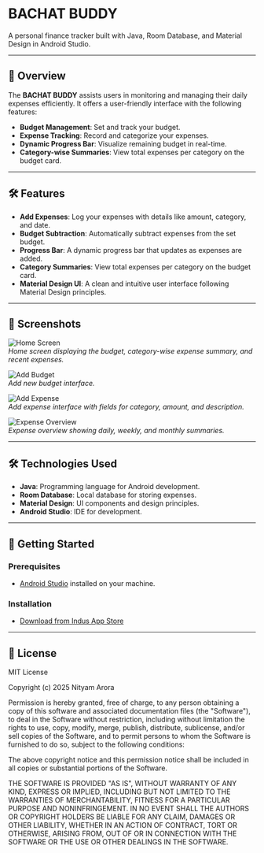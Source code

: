 # BACHAT BUDDY

A personal finance tracker built with Java, Room Database, and Material Design in Android Studio.

---

## 📱 Overview

The **BACHAT BUDDY** assists users in monitoring and managing their daily expenses efficiently. It offers a user-friendly interface with the following features:

- **Budget Management**: Set and track your budget.
- **Expense Tracking**: Record and categorize your expenses.
- **Dynamic Progress Bar**: Visualize remaining budget in real-time.
- **Category-wise Summaries**: View total expenses per category on the budget card.

---

## 🛠️ Features

- **Add Expenses**: Log your expenses with details like amount, category, and date.
- **Budget Subtraction**: Automatically subtract expenses from the set budget.
- **Progress Bar**: A dynamic progress bar that updates as expenses are added.
- **Category Summaries**: View total expenses per category on the budget card.
- **Material Design UI**: A clean and intuitive user interface following Material Design principles.

---

## 📸 Screenshots

![Home Screen](https://github.com/user-attachments/assets/1471794a-7aa2-415c-88e6-18e8a651be5a)  
*Home screen displaying the budget, category-wise expense summary, and recent expenses.*

![Add Budget](https://github.com/user-attachments/assets/37f74adc-16ed-4862-9883-57882c9419db)  
*Add new budget interface.*

![Add Expense](https://github.com/user-attachments/assets/5ad1cbed-2b79-4982-9f77-844a0fc42d1c)  
*Add expense interface with fields for category, amount, and description.*

![Expense Overview](https://github.com/user-attachments/assets/c14ca93d-f5a6-4144-a3b5-04163566bedb)  
*Expense overview showing daily, weekly, and monthly summaries.*

---

## 🛠️ Technologies Used

- **Java**: Programming language for Android development.
- **Room Database**: Local database for storing expenses.
- **Material Design**: UI components and design principles.
- **Android Studio**: IDE for development.

---

## 🚀 Getting Started

### Prerequisites

- [Android Studio](https://developer.android.com/studio) installed on your machine.

### Installation


- [Download from Indus App Store](https://www.indusappstore.com/apps/finance/bachat-buddy/com.example.expensetrackerapp/?page=details&id=com.example.expensetrackerapp)

  
---

## 📄 License

MIT License

Copyright (c) 2025 Nityam Arora

Permission is hereby granted, free of charge, to any person obtaining a copy
of this software and associated documentation files (the "Software"), to deal
in the Software without restriction, including without limitation the rights
to use, copy, modify, merge, publish, distribute, sublicense, and/or sell
copies of the Software, and to permit persons to whom the Software is
furnished to do so, subject to the following conditions:

The above copyright notice and this permission notice shall be included in all
copies or substantial portions of the Software.

THE SOFTWARE IS PROVIDED "AS IS", WITHOUT WARRANTY OF ANY KIND, EXPRESS OR
IMPLIED, INCLUDING BUT NOT LIMITED TO THE WARRANTIES OF MERCHANTABILITY,
FITNESS FOR A PARTICULAR PURPOSE AND NONINFRINGEMENT. IN NO EVENT SHALL THE
AUTHORS OR COPYRIGHT HOLDERS BE LIABLE FOR ANY CLAIM, DAMAGES OR OTHER
LIABILITY, WHETHER IN AN ACTION OF CONTRACT, TORT OR OTHERWISE, ARISING FROM,
OUT OF OR IN CONNECTION WITH THE SOFTWARE OR THE USE OR OTHER DEALINGS IN THE
SOFTWARE.

   
